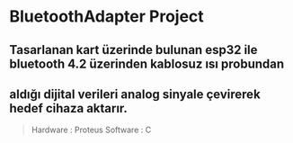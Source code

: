 # BluetoothAdapter Project

## Tasarlanan kart üzerinde bulunan esp32 ile bluetooth 4.2 üzerinden kablosuz ısı probundan
## aldığı dijital verileri analog sinyale çevirerek hedef cihaza aktarır.

> Hardware : Proteus
> Software : C

